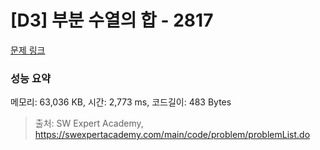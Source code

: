 # [D3] 부분 수열의 합 - 2817 

[문제 링크](https://swexpertacademy.com/main/code/problem/problemDetail.do?contestProbId=AV7IzvG6EksDFAXB) 

### 성능 요약

메모리: 63,036 KB, 시간: 2,773 ms, 코드길이: 483 Bytes



> 출처: SW Expert Academy, https://swexpertacademy.com/main/code/problem/problemList.do
